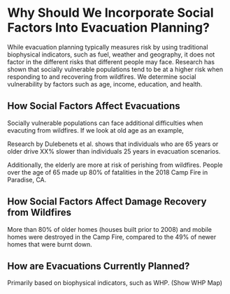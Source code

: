 <html>  
  <body>
  <h1>Why Should We Incorporate Social Factors Into Evacuation Planning?</h1>

While evacuation planning typically measures risk by using traditional biophysical indicators, such as fuel, weather and geography, it does not factor in the different risks that different people may face. Research has shown that socially vulnerable populations tend to be at a higher risk when responding to and recovering from wildfires. We determine social vulnerability by factors such as age, income, education, and health.

<h2>How Social Factors Affect Evacuations</h2>

Socially vulnerable populations can face additional difficulties when evacuting from wildfires. If we look at old age as an example,



Research by Dulebenets et al. shows that individuals who are 65 years or older drive XX% slower than individuals 25 years in evacuation scenarios.

Additionally, the elderly are more at risk of perishing from wildfires. People over the age of 65 made up 80% of fatalities in the 2018 Camp Fire in Paradise, CA.

<h2>How Social Factors Affect Damage Recovery from Wildfires</h2>

More than 80% of older homes (houses built prior to 2008) and mobile homes were destroyed in the Camp Fire, compared to the 49% of newer homes that were burnt down.

<h2>How are Evacuations Currently Planned?</h2>

Primarily based on biophysical indicators, such as WHP. (Show WHP Map)
  
  </body>
  
</html>



